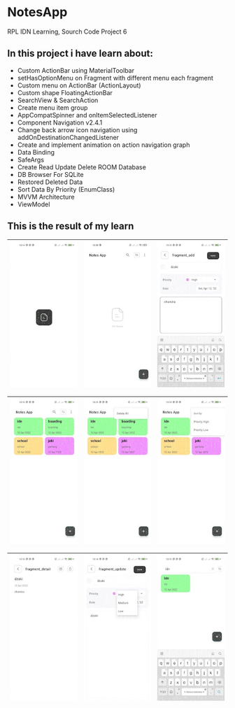 # NotesApp
RPL IDN Learning, Sourch Code Project 6

## In this project i have learn about:
- Custom ActionBar using MaterialToolbar
- setHasOptionMenu on Fragment with different menu each fragment 
- Custom menu on ActionBar (ActionLayout)
- Custom shape FloatingActionBar
- SearchView & SearchAction
- Create menu item group
- AppCompatSpinner and onItemSelectedListener
- Component Navigation v2.4.1
- Change back arrow icon navigation using addOnDestinationChangedListener
- Create and implement animation on action navigation graph
- Data Binding
- SafeArgs
- Create Read Update Delete ROOM Database
- DB Browser For SQLite
- Restored Deleted Data
- Sort Data By Priority (EnumClass)
- MVVM Architecture
- ViewModel

## This is the result of my learn
| <img src="/images/ke1.jpeg"> | <img src="/images/keh2.jpeg"> | <img src="/images/ke3.jpeg"> |
| :--: | :--: | :--: |

| <img src="/images/ke4.jpeg"> | <img src="/images/ke5.jpeg"> | <img src="/images/ke6.jpeg"> |
| :--: | :--: | :--: |

| <img src="/images/ke7.jpeg"> | <img src="/images/ke8.jpeg"> | <img src="/images/ke9.jpeg"> |
| :--: | :--: | :--: |
